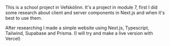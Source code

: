 This is a school project in Vefskólinn.
It's a project in module 7, first I did some research about 
client and server components in Next.js and when it's best to use them.

After researching I made a simple website using Next.js, Typescript, Tailwind, Supabase and Prisma.
(I will try and make a live version with Vercel)
